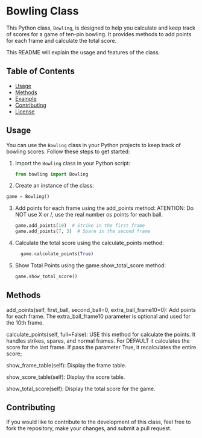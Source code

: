 # Bowling Class

This Python class, `Bowling`, is designed to help you calculate and keep track of scores for a game of ten-pin bowling. 
It provides methods to add points for each frame and calculate the total score. 

This README will explain the usage and features of the class.

## Table of Contents

- [Usage](#usage)
- [Methods](#methods)
- [Example](#example)
- [Contributing](#contributing)
- [License](#license)

## Usage

You can use the `Bowling` class in your Python projects to keep track of bowling scores. Follow these steps to get started:

1. Import the `Bowling` class in your Python script:
   ```python
   from bowling import Bowling

2. Create an instance of the class:
  ```python
  game = Bowling()
  ```
3. Add points for each frame using the add_points method:
   ATENTION: Do NOT use X or /, use the real number os points for each ball.
   ```python
   game.add_points(10)  # Strike in the first frame
   game.add_points(7, 3)  # Spare in the second frame
   ```
5. Calculate the total score using the calculate_points method:
   ```python
     game.calculate_points(True)
   ```
6. Show Total Points using the game.show_total_score method:
   ```python
   game.show_total_score()
   ```

## Methods

add_points(self, first_ball, second_ball=0, extra_ball_frame10=0): Add points for each frame. The extra_ball_frame10 parameter is optional and used for the 10th frame.

calculate_points(self, full=False): USE this method for calculate the points. It handles strikes, spares, and normal frames.
  For DEFAULT it calculates the score for the last frame. If pass the parameter True, it recalculates the entire score;

show_frame_table(self): Display the frame table.

show_score_table(self): Display the score table.

show_total_score(self): Display the total score for the game.


## Contributing
If you would like to contribute to the development of this class, feel free to fork the repository, make your changes, and submit a pull request.
